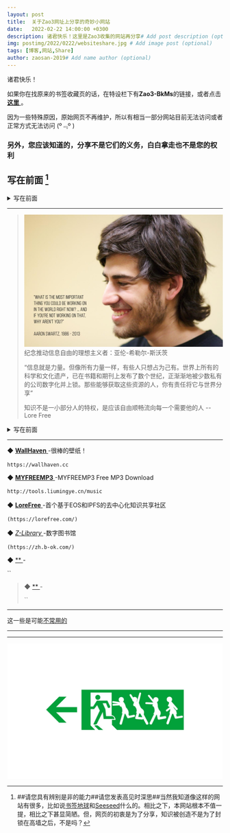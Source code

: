 ```yaml
---
layout: post
title:  关于Zao3网址上分享的奇妙小网站
date:   2022-02-22 14:00:00 +0300
description: 诸君快乐！这里是Zao3收集的网站再分享# Add post description (optional)
img: postimg/2022/0222/websiteshare.jpg # Add image post (optional)
tags: [博客,网站,Share]
author: zaosan-2019# Add name author (optional)
---
```

诸君快乐！

如果你在找原来的书签收藏页的话，在特设栏下有**Zao3-BkMs**的链接，或者点击[ **这里** ](https://zaosan.rthe.xyz)。  

因为一些特殊原因，原始网页不再维护，所以有相当一部分网站目前无法访问或者正常方式无法访问 \(º﹃º )  

### 另外，您应该知道的，分享不是它们的义务，白白拿走也不是您的权利 ###  



## 写在前面 [^before]
<details><summary>写在前面</summary>
<p>

## 请您具有辨别是非的能力 ##
## 请您发表高见时深思 ##
## 请您具有辨别是非的能力 ##
## 请您发表高见时深思 ##
## 请您具有辨别是非的能力 ##
## 请您发表高见时深思 ##

当然我知道像这样的网站有很多，比如说  

  [ 书签地球 ](https://www.bookmarkearth.com/)  

  [ Seeseed ](https://www.seeseed.com/)  什么的。  

  相比之下，本网站根本不值一提，相比之下甚显简陋。

  但，网页的初衷是为了分享，知识被创造不是为了封锁在高墙之后，不是吗？
  
  任何孔洞都可以透过光。  
  
</p>
</details>


***


>  
>  
>![sharewith](/assets/img/postimg/2022/0222/sharewith.jpeg)
>纪念推动信息自由的理想主义者：亚伦-希勒尔-斯沃茨
>
>“信息就是力量。但像所有力量一样，有些人只想占为己有。世界上所有的科学和文化遗产，已在书籍和期刊上发布了数个世纪，正渐渐地被少数私有的公司数字化并上锁。那些能够获取这些资源的人，你有责任将它与世界分享”
>
>知识不是一小部分人的特权，是应该自由顺畅流向每一个需要他的人  --Lore Free
>  
>  

  
<details><summary>写在前面</summary>
<p>

导向的某些网站可能有较多的广告，您可以试着在浏览器里添加一些插件来获取最佳体验，这里推荐uBlock origin，

</p>
</details>
  
***
  
  



 ◆ [ **WallHaven** ](https://wallhaven.cc) -很棒的壁纸！

 `https://wallhaven.cc`  

 ◆ [ **MYFREEMP3** ](https://tools.liumingye.cn/music) -MYFREEMP3 Free MP3 Download

 `http://tools.liumingye.cn/music`  


 ◆ [ **LoreFree** ](https://lorefree.com/) -首个基于EOS和IPFS的去中心化知识共享社区  
 
 `(https://lorefree.com/)`  


 ◆ [ *Z-Library* ](https://zh.b-ok.com/) -数字图书馆  
 
 `(https://zh.b-ok.com/)`  


 ◆ [ ** ]() -  
 
 ``  



> ◆ [ ** ]() -  
> 
> ``  
>
>

***

这一些是可能[不常用的]({{site.baseurl}}/bookmarks)  


***

[^before]: ##请您具有辨别是非的能力##请您发表高见时深思##当然我知道像这样的网站有很多，比如说[书签地球](https://www.bookmarkearth.com/)和[Seeseed](https://www.seeseed.com/)什么的。相比之下，本网站根本不值一提，相比之下甚显简陋。但，网页的初衷是为了分享，知识被创造不是为了封锁在高墙之后，不是吗？


***

![termux](/assets/img/postimg/2022/0222/websitesharefooter.jpg)
